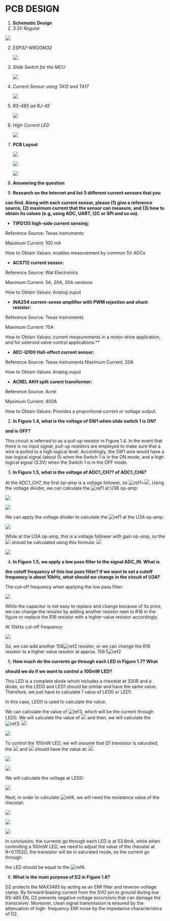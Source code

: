 ﻿# PCB DESIGN


1. **Schematic Design** 
1. *3.3V Regular* 

![](README_PIC/Aspose.Words.493ad605-28fb-4931-85ae-ed62317a46cc.013.jpeg)

2. *ESP32-WROOM32* 

   ![](README_PIC/Aspose.Words.493ad605-28fb-4931-85ae-ed62317a46cc.014.jpeg)

3. *Slide Switch for the MCU* 

   ![](README_PIC/Aspose.Words.493ad605-28fb-4931-85ae-ed62317a46cc.015.jpeg)

4. *Current Sensor using TA12 and TA17* 

   ![](README_PIC/Aspose.Words.493ad605-28fb-4931-85ae-ed62317a46cc.016.jpeg)

5. *RS-485 ad RJ-45* 

   ![](README_PIC/Aspose.Words.493ad605-28fb-4931-85ae-ed62317a46cc.017.jpeg)

6. *High Current LED* 

   ![](README_PIC/Aspose.Words.493ad605-28fb-4931-85ae-ed62317a46cc.018.jpeg)

2. **PCB Layout** 

   ![](README_PIC/Aspose.Words.493ad605-28fb-4931-85ae-ed62317a46cc.019.jpeg)

   ![](README_PIC/Aspose.Words.493ad605-28fb-4931-85ae-ed62317a46cc.020.jpeg)

   ![](README_PIC/Aspose.Words.493ad605-28fb-4931-85ae-ed62317a46cc.021.jpeg)

3. **Answering the question** 
1. **Research on the Internet and list 5 different current sensors that you** 

**can find. Along with each current sensor, please (1) give a reference source, (2) maximum current that the sensor can measure, and (3) how to obtain its values (e.g, using ADC, UART, I2C or SPI and so on).** 

- **TIPD135 high-side current sensing:** 

Reference Source: Texas instruments 

Maximum Current: 100 mA 

How to Obtain Values: enables measurement by common 5V ADCs 

- **ACS712 current sensor:** 

Reference Source: Wat Electronics  

Maximum Current: 5A, 20A, 30A versions 

How to Obtain Values: Analog ouput 

- **INA254 current-sense amplifier with PWM rejection and shunt resistor:** 

Reference Source: Texas instruments 

Maximum Current: 75A 

How to Obtain Values: current measurements in a motor-drive application, and for solenoid valve control applications.**  

- **AEC-Q100 Hall-effect current sensor:** 

Reference Source: Texas instruments Maximum Current: 20A 

How to Obtain Values: Analog ouput 

- **ACREL AKH split curent transformer:** 

Reference Source: Acrel 

Maximum Current: 400A 

How to Obtain Values: Provides a proportional current or voltage output. 

2. **In Figure 1.4, what is the voltage of SW1 when slide switch 1 is ON?** 

**and is OFF?** 

This circuit is referred to as a pull-up resistor in Figure 1.4. In the event that there is no input signal, pull-up resistors are employed to make sure that a wire is pulled to a high logical level. Accordingly, the SW1 wire would have a low logical signal (about 0) when the Switch 1 is in the ON mode, and a high logical signal (3.3V) when the Switch 1 is in the OFF mode. 

3. **In Figure 1.5, what is the voltage of ADC1\_CH7? of ADC1\_CH6?** 

At the ADC1\_CH7, the first op-amp is a voltage follower, so ![ref1]=![](README_PIC/Aspose.Words.493ad605-28fb-4931-85ae-ed62317a46cc.023.png).  Using the voltage divider, we can calculate the ![ref1] at U3B op-amp:  

![](README_PIC/Aspose.Words.493ad605-28fb-4931-85ae-ed62317a46cc.024.png)

![](README_PIC/Aspose.Words.493ad605-28fb-4931-85ae-ed62317a46cc.025.png)

We can apply the voltage divider to calculate the ![ref1] at the U3A op-amp: 

![](README_PIC/Aspose.Words.493ad605-28fb-4931-85ae-ed62317a46cc.026.png)

While at the U3A op-amp, this is a voltage follower with gain op-amp, so the ![](README_PIC/Aspose.Words.493ad605-28fb-4931-85ae-ed62317a46cc.027.png) should be calculated using this formula: ![](README_PIC/Aspose.Words.493ad605-28fb-4931-85ae-ed62317a46cc.028.png)

![](README_PIC/Aspose.Words.493ad605-28fb-4931-85ae-ed62317a46cc.029.png)

4. **In Figure 1.5, we apply a low pass filter to the signal ADC\_IN. What is** 

**the cutoff frequency of this low pass filter? If we want to set a cutoff frequency is about 10kHz, what should we change in the circuit of U3A?** 

The cut-off frequency when applying the low pass filter:  

![](README_PIC/Aspose.Words.493ad605-28fb-4931-85ae-ed62317a46cc.030.png)

While the capacitor is not easy to replace and change because of its price, we can change the resistor by adding another resistor next to R16 in the figure or replace the R16 resistor with a higher value resistor accordingly.  

At 10kHz cut-off frequency:  

![](README_PIC/Aspose.Words.493ad605-28fb-4931-85ae-ed62317a46cc.031.png)

So, we can add another 158![ref2] resistor, or we can change the R16 resistor to a higher value resistor at approx. 159.1![ref2]

5. **How much do the currents go through each LED in Figure 1.7? What** 

**should we do if we want to control a 100mW LED?** 

This LED is a complete diode which includes a rheostat at 330R and a diode, so the LED0 and LED1 should be similar and have the same value. Therefore, we just have to calculate 1 value of LED0 or LED1.  

In this case, LED0 is used to calculate the value.  

We can calculate the value of ![ref3], which will be the current through LED0. We will calculate the value of ![](README_PIC/Aspose.Words.493ad605-28fb-4931-85ae-ed62317a46cc.034.png) and then, we will calculate the ![ref3]: ![](README_PIC/Aspose.Words.493ad605-28fb-4931-85ae-ed62317a46cc.035.png)

![](README_PIC/Aspose.Words.493ad605-28fb-4931-85ae-ed62317a46cc.036.png)

To control the 100mW LED, we will assume that Q1 transistor is saturated, the ![](README_PIC/Aspose.Words.493ad605-28fb-4931-85ae-ed62317a46cc.037.png) and ![](README_PIC/Aspose.Words.493ad605-28fb-4931-85ae-ed62317a46cc.038.png) should have the value at: ![](README_PIC/Aspose.Words.493ad605-28fb-4931-85ae-ed62317a46cc.039.png)

![](README_PIC/Aspose.Words.493ad605-28fb-4931-85ae-ed62317a46cc.040.png)

![](README_PIC/Aspose.Words.493ad605-28fb-4931-85ae-ed62317a46cc.041.png)

We will calculate the voltage at LED0:  

![](README_PIC/Aspose.Words.493ad605-28fb-4931-85ae-ed62317a46cc.042.png)

Next, in order to calculate ![ref4], we will need the resistance value of the rheostat:  

![](README_PIC/Aspose.Words.493ad605-28fb-4931-85ae-ed62317a46cc.044.png)

![](README_PIC/Aspose.Words.493ad605-28fb-4931-85ae-ed62317a46cc.045.png)

![](README_PIC/Aspose.Words.493ad605-28fb-4931-85ae-ed62317a46cc.046.png)

In conclusion, the currents go through each LED is at 53.8mA, while when controlling a 100mW LED, we need to adjust the value of the rheostat at R=0.1152Ω, the transistor will be in saturated mode, so the current go through 

the LED should be equal to the ![ref4](51.282mA). 

6. **What is the main purpose of D2 in Figure 1.6?** 

D2 protects the MAX3485 by acting as an EMI filter and reverse-voltage clamp. By forward-biasing current from the SVO pin to ground during low RS-485 EN, D2 prevents negative voltage excursions that can damage the transceiver. Moreover, clean signal transmission is ensured by the attenuation of high- frequency EMI noise by the impedance characteristics of D2. 

[ref1]: README_PIC/Aspose.Words.493ad605-28fb-4931-85ae-ed62317a46cc.022.png
[ref2]: README_PIC/Aspose.Words.493ad605-28fb-4931-85ae-ed62317a46cc.032.png
[ref3]: README_PIC/Aspose.Words.493ad605-28fb-4931-85ae-ed62317a46cc.033.png
[ref4]: README_PIC/Aspose.Words.493ad605-28fb-4931-85ae-ed62317a46cc.043.png
